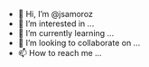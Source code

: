 - 👋 Hi, I’m @jsamoroz
- 👀 I’m interested in ...
- 🌱 I’m currently learning ...
- 💞️ I’m looking to collaborate on ...
- 📫 How to reach me ...

<!---
jsamoroz/jsamoroz is a ✨ special ✨ repository because its `README.md` (this file) appears on your GitHub profile.
You can click the Preview link to take a look at your changes.
--->
